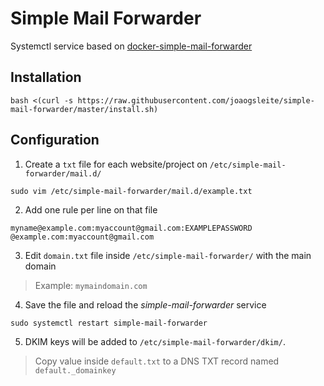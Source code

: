 # Simple Mail Forwarder

Systemctl service based on [docker-simple-mail-forwarder](https://github.com/huan/docker-simple-mail-forwarder)

## Installation

```
bash <(curl -s https://raw.githubusercontent.com/joaogsleite/simple-mail-forwarder/master/install.sh)
```


## Configuration

1. Create a `txt` file for each website/project on `/etc/simple-mail-forwarder/mail.d/`

```
sudo vim /etc/simple-mail-forwarder/mail.d/example.txt
```

2. Add one rule per line on that file

```
myname@example.com:myaccount@gmail.com:EXAMPLEPASSWORD
@example.com:myaccount@gmail.com
```

3. Edit `domain.txt` file inside `/etc/simple-mail-forwarder/` with the main domain

> Example: `mymaindomain.com`

4. Save the file and reload the *simple-mail-forwarder* service

```
sudo systemctl restart simple-mail-forwarder
```

5. DKIM keys will be added to `/etc/simple-mail-forwarder/dkim/`.

> Copy value inside `default.txt` to a DNS TXT record named `default._domainkey`